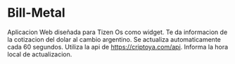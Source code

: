 # Bill-Metal

Aplicacion Web diseñada para Tizen Os como widget.
Te da informacion de la cotizacion del dolar al cambio argentino.
Se actualiza automaticamente cada 60 segundos.
Utiliza la api de https://criptoya.com/api.
Informa la hora local de actualizacion.
